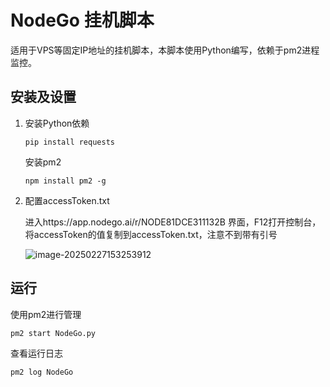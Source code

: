 # NodeGo 挂机脚本

适用于VPS等固定IP地址的挂机脚本，本脚本使用Python编写，依赖于pm2进程监控。



## 安装及设置

1. 安装Python依赖

   ~~~shell
   pip install requests
   ~~~

   安装pm2 

   ~~~shell
   npm install pm2 -g
   ~~~

2. 配置accessToken.txt

   进入https://app.nodego.ai/r/NODE81DCE311132B 界面，F12打开控制台，将accessToken的值复制到accessToken.txt，注意不到带有引号

   ![image-20250227153253912](https://typora-mine.oss-cn-beijing.aliyuncs.com/typoraimage-20250227153253912.png)

## 运行

使用pm2进行管理

~~~shell
pm2 start NodeGo.py
~~~



查看运行日志

~~~shell
pm2 log NodeGo
~~~



